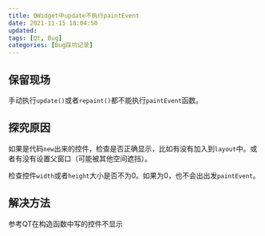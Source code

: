 ```yaml
---
title: QWidget中update不执行paintEvent
date: 2021-11-15 18:04:50
updated:
tags: [Qt, Bug]
categories: [Bug踩坑记录]
---
```

## 保留现场

手动执行`update()`或者`repaint()`都不能执行`paintEvent`函数。

## 探究原因

如果是代码`new`出来的控件，检查是否正确显示，比如有没有加入到`layout`中。或者有没有设置父窗口（可能被其他空间遮挡）。

检查控件`width`或者`height`大小是否不为0。如果为0，也不会出出发`paintEvent`。

## 解决方法

参考QT在构造函数中写的控件不显示

